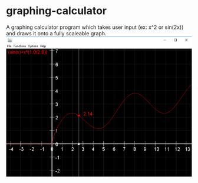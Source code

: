 # graphing-calculator
A graphing calculator program which takes user input (ex: x^2 or sin(2x)) and draws it onto a fully scaleable graph. 
![alt tag](https://raw.githubusercontent.com/jtvd78/graphing-calculator/master/readme/img1.png)
